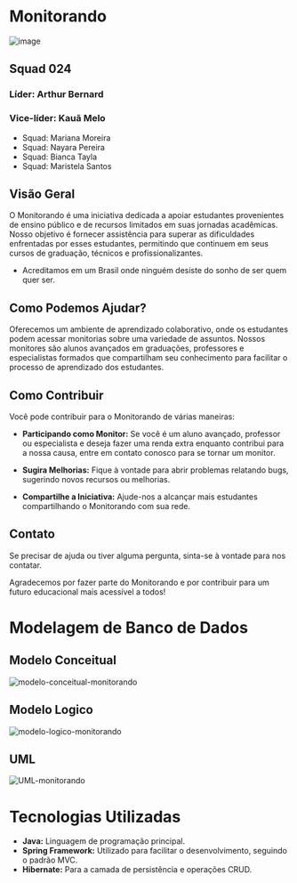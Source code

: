# Monitorando

![image](https://github.com/Squad024-2023/monitorando/assets/142227461/82e728e1-2823-4830-96d1-19a1992804b0)

## Squad 024
### Líder: Arthur Bernard
### Vice-líder: Kauã Melo
- Squad: Mariana Moreira
- Squad: Nayara Pereira
- Squad: Bianca Tayla
- Squad: Maristela Santos 

## Visão Geral

O Monitorando é uma iniciativa dedicada a apoiar estudantes provenientes de ensino público e de recursos limitados em suas jornadas acadêmicas. Nosso objetivo é fornecer assistência para superar as dificuldades enfrentadas por esses estudantes, permitindo que continuem em seus cursos de graduação, técnicos e profissionalizantes.

- Acreditamos em um Brasil onde ninguém desiste do sonho de ser quem quer ser.

## Como Podemos Ajudar?

Oferecemos um ambiente de aprendizado colaborativo, onde os estudantes podem acessar monitorias sobre uma variedade de assuntos. Nossos monitores são alunos avançados em graduações, professores e especialistas formados que compartilham seu conhecimento para facilitar o processo de aprendizado dos estudantes.

## Como Contribuir

Você pode contribuir para o Monitorando de várias maneiras:

- **Participando como Monitor:** Se você é um aluno avançado, professor ou especialista e deseja fazer uma renda extra enquanto contribui para a nossa causa, entre em contato conosco para se tornar um monitor.

- **Sugira Melhorias:** Fique à vontade para abrir problemas relatando bugs, sugerindo novos recursos ou melhorias.

- **Compartilhe a Iniciativa:** Ajude-nos a alcançar mais estudantes compartilhando o Monitorando com sua rede.

## Contato

Se precisar de ajuda ou tiver alguma pergunta, sinta-se à vontade para nos contatar.

Agradecemos por fazer parte do Monitorando e por contribuir para um futuro educacional mais acessível a todos!

# Modelagem de Banco de Dados

## Modelo Conceitual
![modelo-conceitual-monitorando](https://github.com/Squad024-2023/monitorando/assets/142227461/379b0038-689d-4422-a3b6-a487d01ca8cb)

## Modelo Logico
![modelo-logico-monitorando](https://github.com/Squad024-2023/monitorando/assets/142227461/6e23c217-7766-4144-b84d-bc49c927518c)

## UML 
![UML-monitorando](https://github.com/Squad024-2023/monitorando/assets/142227461/cb2a1fe6-20ee-4d32-89ba-02847111ab26)

# Tecnologias Utilizadas

- **Java:** Linguagem de programação principal.
- **Spring Framework:** Utilizado para facilitar o desenvolvimento, seguindo o padrão MVC.
- **Hibernate:** Para a camada de persistência e operações CRUD.

